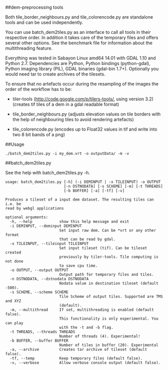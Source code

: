 ##dem-preprocessing tools


Both tile_border_neighbours.py and tile_colorencode.py are standalone tools and can be used independently. 

You can use batch_dem2tiles.py as an interface to call all tools in their respective order.
In addition it takes care of the temporary files and offers several other options.
See the benchmark file for information about the multithreading feature.

Everything was tested in Sabayon Linux amd64 14.01 with GDAL 1.10 and Python 2.7.
Dependencies are Python, Python bindings (python-gdal), Python imaging library (PIL), GDAL binaries (gdal-bin 1.7+).
Optionally you would need tar to create archives of the tilesets.

To ensure that no artefacts occur during the resampling of the images the order of the workflow has to be:

* tiler-tools (http://code.google.com/p/tilers-tools/, using version 3.2)
(creates tif tiles of a dem in a gdal readable format)

* tile_border_neighbours.py 
(adjusts elevation values on tile borders with the help of neighbouring tiles to avoid rendering artefacts)

* tile_colorencode.py
(encodes up to Float32 values in tif and write into two 8 bit bands of a png)


##Usage

```
./batch_dem2tiles.py -i my_dem.vrt -o outputData/ -m -v
```

##batch_dem2tiles.py

See the help with batch_dem2tiles.py -h.

```
usage: batch_dem2tiles.py [-h] (-i DEMINPUT | -x TILEINPUT) -o OUTPUT
                          [-n DSTNODATA] [-s SCHEME] [-m] [-t THREADS]
                          [-b BUFFER] [-a] [-tf] [-v]

Produces a tileset of a input dem dataset. The resulting tiles can i.e. be
read by webgl applications

optional arguments:
  -h, --help            show this help message and exit
  -i DEMINPUT, --deminput DEMINPUT
                        Set input raw dem. Can be *vrt or any other format
                        that can be read by gdal.
  -x TILEINPUT, --tileinput TILEINPUT
                        Set input tileset (tif). Can be tileset created
                        previously by tiler-tools. Tile computing is not done
                        to save cpu time.
  -o OUTPUT, --output OUTPUT
                        Output path for temporary files and tiles.
  -n DSTNODATA, --dstnodata DSTNODATA
                        Nodata value in destination tileset (default -500).
  -s SCHEME, --scheme SCHEME
                        Tile Scheme of output tiles. Supported are TMS and XYZ
                        (default).
  -m, --multithread     If set, multithreading is enabled (default false).
                        This functionality is only experimental. You can play
                        with the -t and -b flag.
  -t THREADS, --threads THREADS
                        Number of threads (4). Experimental!
  -b BUFFER, --buffer BUFFER
                        Number of tiles in buffer (20). Experimental
  -a, --archive         Creates tar archive of tileset (default false).
  -tf, --temp           Keep temporary files (default false).
  -v, --verbose         Allow verbose console output (default false).
```



